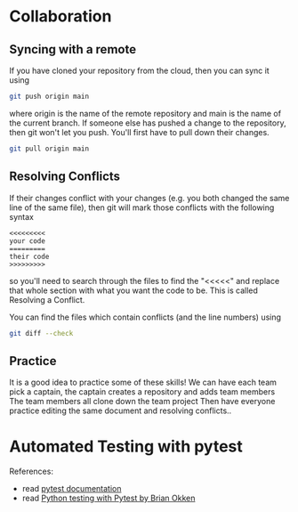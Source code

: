 # Collaboration

## Syncing with a remote
If you have cloned your repository from the cloud, then you can sync it using
``` bash
git push origin main
```
where origin is the name of the remote repository and main is the name of the current branch. If someone else has pushed a change to the repository, then git won't let you push. You'll first have to pull down their changes.
``` bash
git pull origin main
```


## Resolving Conflicts
If their changes conflict with your changes (e.g. you both changed the same line of the same file), then git will mark those conflicts with the following syntax
```
<<<<<<<<<
your code
=========
their code
>>>>>>>>>
```

so  you'll need to search through the files to find the "<<<<<" and replace that whole section with what you want the code to be.  This is called Resolving a Conflict. 

You can find the files which contain conflicts (and the line numbers) using
``` bash
git diff --check
```

## Practice
It is a good idea to practice some of these skills!
We can have each team pick a captain, the captain creates a repository and adds team members
The team members all clone down the team project
Then have everyone practice editing the same document and resolving conflicts..

# Automated Testing with pytest
References:
* read [pytest documentation](https://docs.pytest.org/en/7.2.x/)
* read [Python testing with Pytest by Brian Okken](https://learning.oreilly.com/library/view/python-testing-with/9781680502848/)


